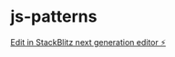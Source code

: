 # js-patterns

[Edit in StackBlitz next generation editor ⚡️](https://stackblitz.com/~/github.com/Anirban1997/js-patterns)
